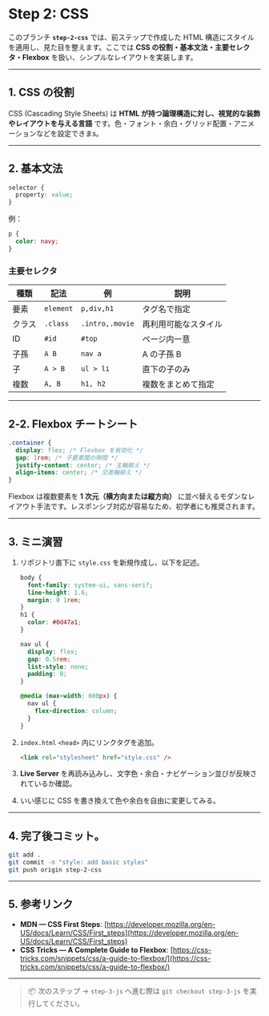 # Step 2: CSS

このブランチ **`step-2-css`** では、前ステップで作成した HTML 構造にスタイルを適用し、見た目を整えます。ここでは **CSS の役割・基本文法・主要セレクタ・Flexbox** を扱い、シンプルなレイアウトを実装します。

---

## 1. CSS の役割

CSS (Cascading Style Sheets) は **HTML が持つ論理構造に対し、視覚的な装飾やレイアウトを与える言語** です。色・フォント・余白・グリッド配置・アニメーションなどを設定できまs。

---

## 2. 基本文法

```css
selector {
  property: value;
}
```

例：

```css
p {
  color: navy;
}
```

### 主要セレクタ

| 種類   | 記法      | 例        | 説明                 |
| ------ | --------- | --------- | -------------------- |
| 要素   | `element` | `p,div,h1`       | タグ名で指定         |
| クラス | `.class`  | `.intro,.movie`  | 再利用可能なスタイル |
| ID     | `#id`     | `#top`    | ページ内一意         |
| 子孫   | `A B`     | `nav a`   | A の子孫 B           |
| 子     | `A > B`   | `ul > li` | 直下の子のみ         |
| 複数   | `A, B`    | `h1, h2`  | 複数をまとめて指定   |

---

## 2‑2. Flexbox チートシート

```css
.container {
  display: flex; /* Flexbox を有効化 */
  gap: 1rem; /* 子要素間の隙間 */
  justify-content: center; /* 主軸揃え */
  align-items: center; /* 交差軸揃え */
}
```

Flexbox は複数要素を **1 次元（横方向または縦方向）** に並べ替えるモダンなレイアウト手法です。レスポンシブ対応が容易なため、初学者にも推奨されます。

---

## 3. ミニ演習 

1. リポジトリ直下に `style.css` を新規作成し、以下を記述。

   ```css
   body {
     font-family: system-ui, sans-serif;
     line-height: 1.6;
     margin: 0 1rem;
   }
   h1 {
     color: #0d47a1;
   }

   nav ul {
     display: flex;
     gap: 0.5rem;
     list-style: none;
     padding: 0;
   }

   @media (max-width: 600px) {
     nav ul {
       flex-direction: column;
     }
   }
   ```

2. `index.html` `<head>` 内にリンクタグを追加。

   ```html
   <link rel="stylesheet" href="style.css" />
   ```

3. **Live Server** を再読み込みし、文字色・余白・ナビゲーション並びが反映されているか確認。
4. いい感じに CSS を書き換えて色や余白を自由に変更してみる。

---

## 4. 完了後コミット。

```bash
git add .
git commit -m "style: add basic styles"
git push origin step-2-css
```

---

## 5. 参考リンク

- **MDN — CSS First Steps**: [https://developer.mozilla.org/en-US/docs/Learn/CSS/First_steps](https://developer.mozilla.org/en-US/docs/Learn/CSS/First_steps)
- **CSS Tricks — A Complete Guide to Flexbox**: [https://css-tricks.com/snippets/css/a-guide-to-flexbox/](https://css-tricks.com/snippets/css/a-guide-to-flexbox/)

---

> 📦 次のステップ → `step-3-js` へ進む際は `git checkout step-3-js` を実行してください。
